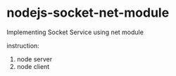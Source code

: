 # nodejs-socket-net-module
Implementing Socket Service using net module

instruction:
1. node server
2. node client
